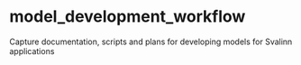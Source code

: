# model_development_workflow
Capture documentation, scripts and plans for developing models for Svalinn applications
